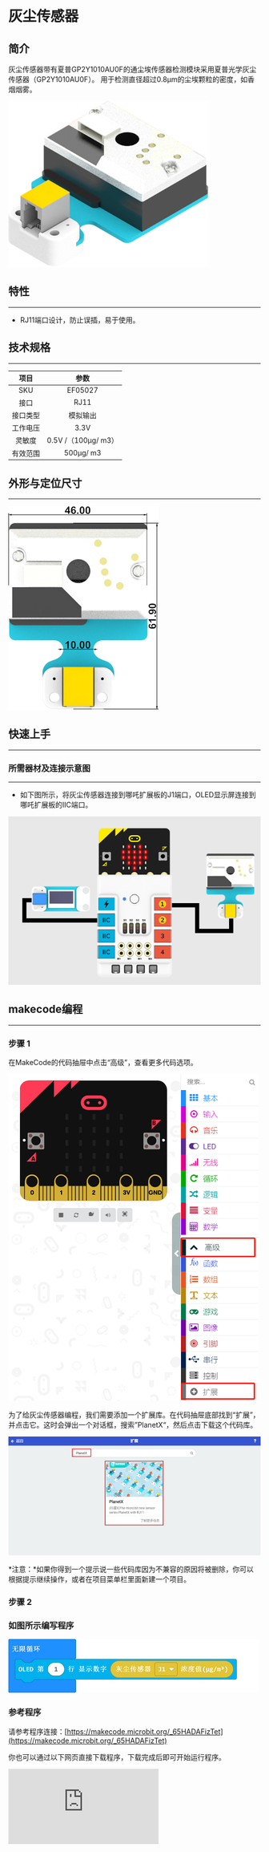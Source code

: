 # 灰尘传感器

## 简介
灰尘传感器带有夏普GP2Y1010AU0F的通尘埃传感器检测模块采用夏普光学灰尘传感器（GP2Y1010AU0F）。 用于检测直径超过0.8μm的尘埃颗粒的密度，如香烟烟雾。

![](./images/05027_01.png)

## 特性
---
- RJ11端口设计，防止误插，易于使用。
## 技术规格
---

项目 | 参数
:-: | :-:
SKU|EF05027
接口|RJ11
接口类型|模拟输出
工作电压|3.3V
灵敏度|0.5V /（100μg/ m3）
有效范围|500μg/ m3





## 外形与定位尺寸
---


![](./images/05027_02.png)


## 快速上手
---

### 所需器材及连接示意图
---

- 如下图所示，将灰尘传感器连接到哪吒扩展板的J1端口，OLED显示屏连接到哪吒扩展板的IIC端口。


![](./images/05027_03.png)

## makecode编程
---

### 步骤 1
在MakeCode的代码抽屉中点击“高级”，查看更多代码选项。

![](./images/05001_04.png)

为了给灰尘传感器编程，我们需要添加一个扩展库。在代码抽屉底部找到“扩展”，并点击它。这时会弹出一个对话框，搜索”PlanetX“，然后点击下载这个代码库。

![](./images/05001_05.png)

*注意：*如果你得到一个提示说一些代码库因为不兼容的原因将被删除，你可以根据提示继续操作，或者在项目菜单栏里面新建一个项目。
### 步骤 2
### 如图所示编写程序

![](./images/05027_06.png)


### 参考程序
请参考程序连接：[https://makecode.microbit.org/_65HADAFizTet](https://makecode.microbit.org/_65HADAFizTet)

你也可以通过以下网页直接下载程序，下载完成后即可开始运行程序。

<div
    style={{
        position: 'relative',
        paddingBottom: '60%',
        overflow: 'hidden',
    }}
>
    <iframe
        src="https://makecode.microbit.org/_65HADAFizTet"
        frameborder="0"
        sandbox="allow-popups allow-forms allow-scripts allow-same-origin"
        style={{
            position: 'absolute',
            width: '100%',
            height: '100%',
        }}
    />
</div>
---

### 结果
- 通过OLED显示屏显示灰尘传感器的浓度值。

## python编程
---


### 步骤 1
为了方便的使用python对行星系列传感进行编程，我们可以使用已经编写好的库[PlanetX_MicroPython]，只需要调用函数并修改参数即可实现对应的功能。

下载压缩包并解压[PlanetX_MicroPython](https://github.com/lionyhw/PlanetX_MicroPython/archive/master.zip)

推荐使用官方平台：[Python editor](https://python.microbit.org/v/2.0)进行编程

![](./images/05001_07.png)

为了给灰尘传感器编程，我们需要添加enum.py和dust.py两个文件。点击Load/Save，然后点击Show Files（1）下拉菜单，再点击Add file在本地找到下载并解压完成的PlanetX_MicroPython文件夹，从中选择enum.py和dust.py文件添加进来。

![](./images/05001_08.png)
![](./images/05001_09.png)
![](./images/05027_10.png)

### 步骤 2
### 参考程序
```
from microbit import *
from enum import *
from dust import *

dis = DUST(J1)
while True:
    display.scroll(dis.get_dust())
    sleep(500)
```


### 结果
- 通过micro:bit的LED矩阵显示当前灰尘传感器的返回值。
## 相关案例
---

## 技术文档
---

